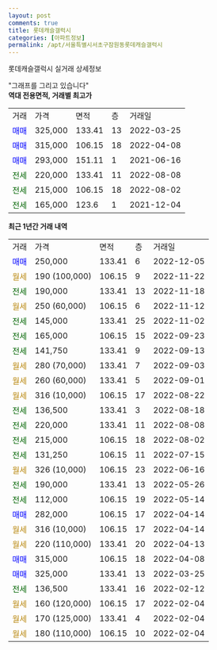 ```yaml
---
layout: post
comments: true
title: 롯데캐슬갤럭시
categories: [아파트정보]
permalink: /apt/서울특별시서초구잠원동롯데캐슬갤럭시
---
```


롯데캐슬갤럭시 실거래 상세정보

<script type="text/javascript">
  google.charts.load('current', {'packages':['line', 'corechart']});
  google.charts.setOnLoadCallback(drawChart);

  function drawChart() {
    var data = new google.visualization.DataTable();
    data.addColumn('date', '거래일');
    data.addColumn('number', "매매");
    data.addColumn('number', "전세");
    data.addColumn('number', "전매");

    data.addRows([[new Date(Date.parse("2022-12-05")), 250000, null, null], [new Date(Date.parse("2022-11-22")), null, null, null], [new Date(Date.parse("2022-11-18")), null, 190000, null], [new Date(Date.parse("2022-11-12")), null, null, null], [new Date(Date.parse("2022-11-02")), null, 145000, null], [new Date(Date.parse("2022-09-23")), null, 165000, null], [new Date(Date.parse("2022-09-13")), null, 141750, null], [new Date(Date.parse("2022-09-03")), null, null, null], [new Date(Date.parse("2022-09-01")), null, null, null], [new Date(Date.parse("2022-08-22")), null, null, null], [new Date(Date.parse("2022-08-18")), null, 136500, null], [new Date(Date.parse("2022-08-08")), null, 220000, null], [new Date(Date.parse("2022-08-02")), null, 215000, null], [new Date(Date.parse("2022-07-15")), null, 131250, null], [new Date(Date.parse("2022-06-16")), null, null, null], [new Date(Date.parse("2022-05-26")), null, 190000, null], [new Date(Date.parse("2022-05-14")), null, 112000, null], [new Date(Date.parse("2022-04-14")), 282000, null, null], [new Date(Date.parse("2022-04-14")), null, null, null], [new Date(Date.parse("2022-04-13")), null, null, null], [new Date(Date.parse("2022-04-08")), 315000, null, null], [new Date(Date.parse("2022-03-25")), 325000, null, null], [new Date(Date.parse("2022-02-12")), null, 136500, null], [new Date(Date.parse("2022-02-04")), null, null, null], [new Date(Date.parse("2022-02-04")), null, null, null], [new Date(Date.parse("2022-02-04")), null, null, null]]);

    var options = {
      hAxis: {
        format: 'yyyy/MM/dd'
      },    
      lineWidth: 0,
      pointsVisible: true,    
      title: '최근 1년간 유형별 실거래가 분포',
      legend: { position: 'bottom' }
    };

    var formatter = new google.visualization.NumberFormat({pattern:'###,###'} );
    formatter.format(data, 1);
    formatter.format(data, 2);
    
    setTimeout(function() {
        var chart = new google.visualization.LineChart(document.getElementById('columnchart_material'));
        chart.draw(data, (options));
        document.getElementById('loading').style.display = 'none';
    }, 200);
  }
</script>


<div id="loading" style="z-index:20; display: block; margin-left: 0px">"그래프를 그리고 있습니다"</div>
<div id="columnchart_material" style="width: 95%; margin-left: 0px; display: block"></div>
<!-- contents start -->
<b>역대 전용면적, 거래별 최고가</b>
<table class="sortable">
    <tr>
      <td>거래</td>
      <td>가격</td>
      <td>면적</td>
      <td>층</td>
      <td>거래일</td>
    </tr>
        <tr>
          <td><a style="color: blue">매매</a></td>
          <td>325,000</td>
          <td>133.41</td>
          <td>13</td>
          <td>2022-03-25</td>
        </tr>            <tr>
          <td><a style="color: blue">매매</a></td>
          <td>315,000</td>
          <td>106.15</td>
          <td>18</td>
          <td>2022-04-08</td>
        </tr>            <tr>
          <td><a style="color: blue">매매</a></td>
          <td>293,000</td>
          <td>151.11</td>
          <td>1</td>
          <td>2021-06-16</td>
        </tr>        
        <tr>
              <td><a style="color: darkgreen">전세</a></td>
              <td>220,000</td>
              <td>133.41</td>
              <td>11</td>
              <td>2022-08-08</td>
            </tr>            <tr>
              <td><a style="color: darkgreen">전세</a></td>
              <td>215,000</td>
              <td>106.15</td>
              <td>18</td>
              <td>2022-08-02</td>
            </tr>            <tr>
              <td><a style="color: darkgreen">전세</a></td>
              <td>165,000</td>
              <td>123.6</td>
              <td>1</td>
              <td>2021-12-04</td>
            </tr>        
    
</table>

<b>최근 1년간 거래 내역</b>

<table class="sortable">
    <tr>
      <td>거래</td>
      <td>가격</td>
      <td>면적</td>
      <td>층</td>
      <td>거래일</td>
    </tr>
    <tr>
      <td><a style="color: blue">매매</a></td>
      <td>250,000</td>
      <td>133.41</td>
      <td>6</td>
      <td>2022-12-05</td>
    </tr>          <tr>
      <td><a style="color: darkgoldenrod">월세</a></td>
      <td>190 (100,000)</td>
      <td>106.15</td>
      <td>9</td>
      <td>2022-11-22</td>
    </tr>          <tr>
      <td><a style="color: darkgreen">전세</a></td>
      <td>190,000</td>
      <td>133.41</td>
      <td>13</td>
      <td>2022-11-18</td>
    </tr>          <tr>
      <td><a style="color: darkgoldenrod">월세</a></td>
      <td>250 (60,000)</td>
      <td>106.15</td>
      <td>6</td>
      <td>2022-11-12</td>
    </tr>          <tr>
      <td><a style="color: darkgreen">전세</a></td>
      <td>145,000</td>
      <td>133.41</td>
      <td>25</td>
      <td>2022-11-02</td>
    </tr>          <tr>
      <td><a style="color: darkgreen">전세</a></td>
      <td>165,000</td>
      <td>106.15</td>
      <td>15</td>
      <td>2022-09-23</td>
    </tr>          <tr>
      <td><a style="color: darkgreen">전세</a></td>
      <td>141,750</td>
      <td>133.41</td>
      <td>9</td>
      <td>2022-09-13</td>
    </tr>          <tr>
      <td><a style="color: darkgoldenrod">월세</a></td>
      <td>280 (70,000)</td>
      <td>133.41</td>
      <td>7</td>
      <td>2022-09-03</td>
    </tr>          <tr>
      <td><a style="color: darkgoldenrod">월세</a></td>
      <td>260 (60,000)</td>
      <td>133.41</td>
      <td>5</td>
      <td>2022-09-01</td>
    </tr>          <tr>
      <td><a style="color: darkgoldenrod">월세</a></td>
      <td>316 (10,000)</td>
      <td>106.15</td>
      <td>17</td>
      <td>2022-08-22</td>
    </tr>          <tr>
      <td><a style="color: darkgreen">전세</a></td>
      <td>136,500</td>
      <td>133.41</td>
      <td>3</td>
      <td>2022-08-18</td>
    </tr>          <tr>
      <td><a style="color: darkgreen">전세</a></td>
      <td>220,000</td>
      <td>133.41</td>
      <td>11</td>
      <td>2022-08-08</td>
    </tr>          <tr>
      <td><a style="color: darkgreen">전세</a></td>
      <td>215,000</td>
      <td>106.15</td>
      <td>18</td>
      <td>2022-08-02</td>
    </tr>          <tr>
      <td><a style="color: darkgreen">전세</a></td>
      <td>131,250</td>
      <td>106.15</td>
      <td>11</td>
      <td>2022-07-15</td>
    </tr>          <tr>
      <td><a style="color: darkgoldenrod">월세</a></td>
      <td>326 (10,000)</td>
      <td>106.15</td>
      <td>23</td>
      <td>2022-06-16</td>
    </tr>          <tr>
      <td><a style="color: darkgreen">전세</a></td>
      <td>190,000</td>
      <td>133.41</td>
      <td>13</td>
      <td>2022-05-26</td>
    </tr>          <tr>
      <td><a style="color: darkgreen">전세</a></td>
      <td>112,000</td>
      <td>106.15</td>
      <td>19</td>
      <td>2022-05-14</td>
    </tr>          <tr>
      <td><a style="color: blue">매매</a></td>
      <td>282,000</td>
      <td>106.15</td>
      <td>17</td>
      <td>2022-04-14</td>
    </tr>          <tr>
      <td><a style="color: darkgoldenrod">월세</a></td>
      <td>316 (10,000)</td>
      <td>106.15</td>
      <td>17</td>
      <td>2022-04-14</td>
    </tr>          <tr>
      <td><a style="color: darkgoldenrod">월세</a></td>
      <td>220 (110,000)</td>
      <td>133.41</td>
      <td>20</td>
      <td>2022-04-13</td>
    </tr>          <tr>
      <td><a style="color: blue">매매</a></td>
      <td>315,000</td>
      <td>106.15</td>
      <td>18</td>
      <td>2022-04-08</td>
    </tr>          <tr>
      <td><a style="color: blue">매매</a></td>
      <td>325,000</td>
      <td>133.41</td>
      <td>13</td>
      <td>2022-03-25</td>
    </tr>          <tr>
      <td><a style="color: darkgreen">전세</a></td>
      <td>136,500</td>
      <td>133.41</td>
      <td>16</td>
      <td>2022-02-12</td>
    </tr>          <tr>
      <td><a style="color: darkgoldenrod">월세</a></td>
      <td>160 (120,000)</td>
      <td>106.15</td>
      <td>17</td>
      <td>2022-02-04</td>
    </tr>          <tr>
      <td><a style="color: darkgoldenrod">월세</a></td>
      <td>170 (125,000)</td>
      <td>133.41</td>
      <td>4</td>
      <td>2022-02-04</td>
    </tr>          <tr>
      <td><a style="color: darkgoldenrod">월세</a></td>
      <td>180 (110,000)</td>
      <td>106.15</td>
      <td>10</td>
      <td>2022-02-04</td>
    </tr>      </table>
<!-- contents end -->    

